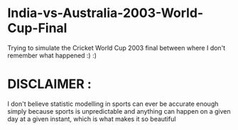 # India-vs-Australia-2003-World-Cup-Final
Trying to simulate the Cricket World Cup 2003 final between where I don't remember what happened :) :)

# DISCLAIMER :
I don't believe statistic modelling in sports can ever be accurate enough simply because sports is unpredictable and anything can happen on a given day at a given instant, which is what makes it so beautiful
